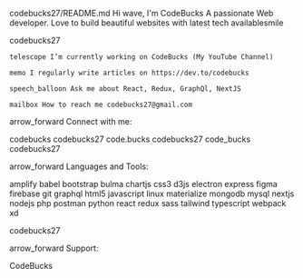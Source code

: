 
codebucks27/README.md
Hi wave, I'm CodeBucks
A passionate Web developer. Love to build beautiful websites with latest tech availablesmile

codebucks27

    telescope I’m currently working on CodeBucks (My YouTube Channel)

    memo I regularly write articles on https://dev.to/codebucks

    speech_balloon Ask me about React, Redux, GraphQl, NextJS

    mailbox How to reach me codebucks27@gmail.com


arrow_forward Connect with me:

codebucks codebucks27 code.bucks codebucks27 code_bucks codebucks27

arrow_forward Languages and Tools:

amplify babel bootstrap bulma chartjs css3 d3js electron express figma firebase git graphql html5 javascript linux materialize mongodb mysql nextjs nodejs php postman python react redux sass tailwind typescript webpack xd


 codebucks27

arrow_forward Support:

CodeBucks

